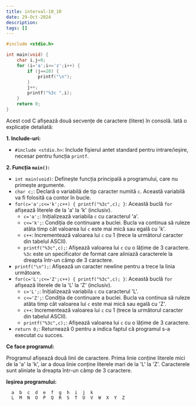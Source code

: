 ```yaml
---
title: interval-10_10
date: 29-Oct-2024
description: 
tags: []
---
```


```c
#include <stdio.h>

int main(void) {
    char i,j=0;
    for (i='a';i<='z';i++) {
        if (j==20) {
            printf("\n");
        }
        j++;
        printf("%3c ",i);
    }
    return 0;
}

```

Acest cod C afișează două secvențe de caractere (litere) în consolă. Iată o explicație detaliată:

**1. Include-uri:**

*   `#include <stdio.h>`: Include fișierul antet standard pentru intrare/ieșire, necesar pentru funcția `printf`.

**2. Funcția `main()`:**

*   `int main(void)`: Definește funcția principală a programului, care nu primește argumente.
*   `char c;`: Declară o variabilă de tip caracter numită `c`. Această variabilă va fi folosită ca contor în bucle.
*   `for(c='a';c<='k';c++) { printf("%3c",c); }`: Această buclă `for` afișează literele de la 'a' la 'k' (inclusiv).
    *   `c='a';`: Inițializează variabila `c` cu caracterul 'a'.
    *   `c<='k';`: Condiția de continuare a buclei. Bucla va continua să ruleze atâta timp cât valoarea lui `c` este mai mică sau egală cu 'k'.
    *   `c++`: Incrementează valoarea lui `c` cu 1 (trece la următorul caracter din tabelul ASCII).
    *   `printf("%3c",c);`: Afișează valoarea lui `c` cu o lățime de 3 caractere. `%3c` este un specificator de format care aliniază caracterele la dreapta într-un câmp de 3 caractere.
*   `printf("\n");`: Afișează un caracter newline pentru a trece la linia următoare.
*   `for(c='L';c<='Z';c++) { printf("%3c",c); }`: Această buclă `for` afișează literele de la 'L' la 'Z' (inclusiv).
    *   `c='L';`: Inițializează variabila `c` cu caracterul 'L'.
    *   `c<='Z';`: Condiția de continuare a buclei. Bucla va continua să ruleze atâta timp cât valoarea lui `c` este mai mică sau egală cu 'Z'.
    *   `c++`: Incrementează valoarea lui `c` cu 1 (trece la următorul caracter din tabelul ASCII).
    *   `printf("%3c",c);`: Afișează valoarea lui `c` cu o lățime de 3 caractere.
*   `return 0;`: Returnează 0 pentru a indica faptul că programul s-a executat cu succes.

**Ce face programul:**

Programul afișează două linii de caractere. Prima linie conține literele mici de la 'a' la 'k', iar a doua linie conține literele mari de la 'L' la 'Z'. Caracterele sunt aliniate la dreapta într-un câmp de 3 caractere.

**Ieșirea programului:**

```
  a  b  c  d  e  f  g  h  i  j  k
  L  M  N  O  P  Q  R  S  T  U  V  W  X  Y  Z
```

